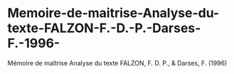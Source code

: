 # Memoire-de-maitrise-Analyse-du-texte-FALZON-F.-D.-P.-Darses-F.-1996-
Mémoire de maîtrise Analyse du texte FALZON, F. D. P., &amp; Darses, F. (1996)
